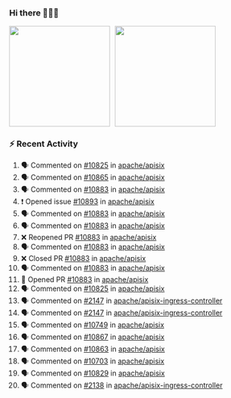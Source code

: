 ### Hi there 👋👋👋

<div style="display: flex; gap: 10px;">
  <img height="200px" src="https://github-readme-stats.vercel.app/api?username=Vacant2333&show_icons=true&theme=flag-india&count_private=true&hide_rank=true&include_all_commits=true">
  <img height="200px" src="https://github-readme-stats.vercel.app/api/top-langs/?username=Vacant2333&layout=donut">
</div>

### :zap: Recent Activity

<!--START_SECTION:activity-->
1. 🗣 Commented on [#10825](https://github.com/apache/apisix/issues/10825#issuecomment-1919060003) in [apache/apisix](https://github.com/apache/apisix)
2. 🗣 Commented on [#10865](https://github.com/apache/apisix/issues/10865#issuecomment-1918545286) in [apache/apisix](https://github.com/apache/apisix)
3. 🗣 Commented on [#10883](https://github.com/apache/apisix/pull/10883#issuecomment-1918528192) in [apache/apisix](https://github.com/apache/apisix)
4. ❗ Opened issue [#10893](https://github.com/apache/apisix/issues/10893) in [apache/apisix](https://github.com/apache/apisix)
5. 🗣 Commented on [#10883](https://github.com/apache/apisix/pull/10883#issuecomment-1918461876) in [apache/apisix](https://github.com/apache/apisix)
6. 🗣 Commented on [#10883](https://github.com/apache/apisix/pull/10883#issuecomment-1918369081) in [apache/apisix](https://github.com/apache/apisix)
7. ❌ Reopened PR [#10883](https://github.com/apache/apisix/pull/10883) in [apache/apisix](https://github.com/apache/apisix)
8. 🗣 Commented on [#10883](https://github.com/apache/apisix/pull/10883#issuecomment-1916039730) in [apache/apisix](https://github.com/apache/apisix)
9. ❌ Closed PR [#10883](https://github.com/apache/apisix/pull/10883) in [apache/apisix](https://github.com/apache/apisix)
10. 🗣 Commented on [#10883](https://github.com/apache/apisix/pull/10883#issuecomment-1916002071) in [apache/apisix](https://github.com/apache/apisix)
11. 💪 Opened PR [#10883](https://github.com/apache/apisix/pull/10883) in [apache/apisix](https://github.com/apache/apisix)
12. 🗣 Commented on [#10825](https://github.com/apache/apisix/issues/10825#issuecomment-1914249715) in [apache/apisix](https://github.com/apache/apisix)
13. 🗣 Commented on [#2147](https://github.com/apache/apisix-ingress-controller/issues/2147#issuecomment-1912108783) in [apache/apisix-ingress-controller](https://github.com/apache/apisix-ingress-controller)
14. 🗣 Commented on [#2147](https://github.com/apache/apisix-ingress-controller/issues/2147#issuecomment-1910483665) in [apache/apisix-ingress-controller](https://github.com/apache/apisix-ingress-controller)
15. 🗣 Commented on [#10749](https://github.com/apache/apisix/issues/10749#issuecomment-1910479333) in [apache/apisix](https://github.com/apache/apisix)
16. 🗣 Commented on [#10867](https://github.com/apache/apisix/issues/10867#issuecomment-1910471597) in [apache/apisix](https://github.com/apache/apisix)
17. 🗣 Commented on [#10863](https://github.com/apache/apisix/issues/10863#issuecomment-1910469702) in [apache/apisix](https://github.com/apache/apisix)
18. 🗣 Commented on [#10703](https://github.com/apache/apisix/pull/10703#issuecomment-1910464832) in [apache/apisix](https://github.com/apache/apisix)
19. 🗣 Commented on [#10829](https://github.com/apache/apisix/issues/10829#issuecomment-1909216544) in [apache/apisix](https://github.com/apache/apisix)
20. 🗣 Commented on [#2138](https://github.com/apache/apisix-ingress-controller/issues/2138#issuecomment-1908303375) in [apache/apisix-ingress-controller](https://github.com/apache/apisix-ingress-controller)
<!--END_SECTION:activity-->
